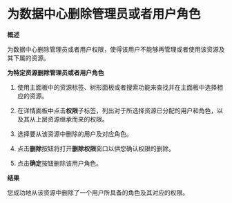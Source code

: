 # 为数据中心删除管理员或者用户角色

**概述**

为数据中心删除管理员或者用户权限，使得该用户不能够再管理或者使用该资源及其下属的资源。

**为特定资源删除管理员或者用户角色**

1. 使用主面板中的资源标签、树形面板或者搜索功能来查找并在主面板中选择相应的资源。

2. 在详情面板中点击**权限**子标签，列出对于所选择资源已分配的用户和角色，以及其从上层资源继承而来的权限。

3. 选择要从该资源中删除的用户及对应角色。

4. 点击**删除**按钮将打开**删除权限**窗口以供您确认权限的删除。

5. 点击**确定**按钮删除该用户角色。

**结果**

您成功地从该资源中删除了一个用户所具备的角色及其对应的权限。

